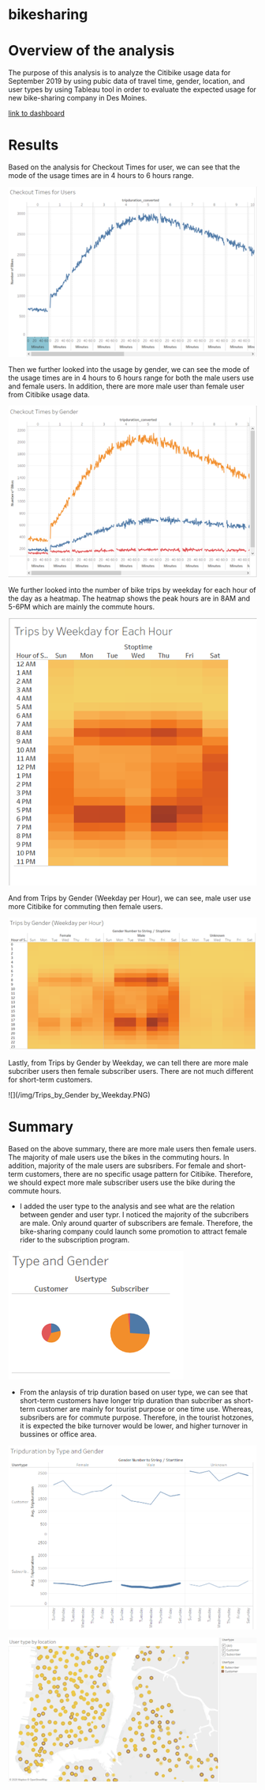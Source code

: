 # bikesharing

# Overview of the analysis
The purpose of this analysis is to analyze the Citibike usage data for September 2019 by using pubic data of travel time, gender, location, and user types by using Tableau tool in order to evaluate the expected usage for new  bike-sharing company in Des Moines.

[link to dashboard](https://public.tableau.com/profile/terry4927#!/vizhome/NYCCitibikeanalysis_16063285192110/NYCCitibikeanalysis?publish=yes)

# Results
Based on the analysis for Checkout Times for user, we can see that the mode of the usage times are in 4 hours to 6 hours range. 

![](/img/Checkout_Times_for_Users.PNG)

Then we further looked into the usage by gender, we can see the mode of the usage times are in 4 hours to 6 hours range for both the male users use and female users. In addition, there are more male user than female user from Citibike usage data.

![](/img/Checkout_Times_by_Gender.PNG)

We further looked into the number of bike trips by weekday for each hour of the day as a heatmap. The heatmap shows the peak hours are in 8AM and 5-6PM which are mainly the commute hours. 

![](/img/Trips_by_Weekday_for_Each_Hour.PNG)

And from Trips by Gender (Weekday per Hour), we can see, male user use more Citibike for commuting then female users.

![](/img/Trips_by_Gender_Weekday_per_Hour.PNG)
[](/img/Trips_by_Weekday_for_Each_Hour.PNG)

Lastly, from Trips by Gender by Weekday, we can tell there are more male subcriber users then female subscriber users.
There are not much different for short-term customers.

![](/img/Trips_by_Gender by_Weekday.PNG)



# Summary
Based on the above summary, there are more male users then female users. The majority of male users use the bikes in the commuting hours. In addition, majority of the male users are subsribers. For female and short-term customers, there are no specific usage pattern for Citibike. Therefore, we should expect more male subscriber users use the bike during the commute hours.  

- I added the user type to the analysis and see what are the relation between gender and user typr. I noticed the majority of the subcribers are male. Only around quarter of subscribers are female. Therefore, the bike-sharing company could launch some promotion to attract female rider to the subscription program.

![](/img/Type_and_Gender.PNG)

- From the anlaysis of trip duration based on user type, we can see that short-term customers have longer trip duration than subcriber as short-term customer are mainly for tourist purpose or one time use. Whereas, subsribers are for commute purpose. Therefore, in the tourist hotzones, it is expected the bike turnover would be lower, and higher turnover in bussines or office area.

![](/img/Tripduration_by_Type_and_Gender.PNG)

![](/img/User_type_by_location.PNG)




